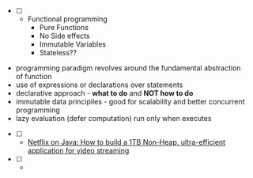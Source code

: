 - [ ] - Functional programming
	- Pure Functions
	- No Side effects
	- Immutable Variables
	- Stateless??
- programming paradigm revolves around the fundamental abstraction of function
- use of expressions or declarations over statements
- declarative approach - **what to do** and **NOT how to do**
- immutable data principiles - good for scalability and better concurrent programming
- lazy evaluation (defer computation) run only when executes
- [ ] - [Netflix on Java: How to build a 1TB Non-Heap, ultra-efficient application for video streaming](https://techblog.dac.digital/netflix-on-java-how-to-build-a-1tb-non-heap-ultra-efficient-application-for-video-streaming-an-b38637224ff8)
- [ ] - 